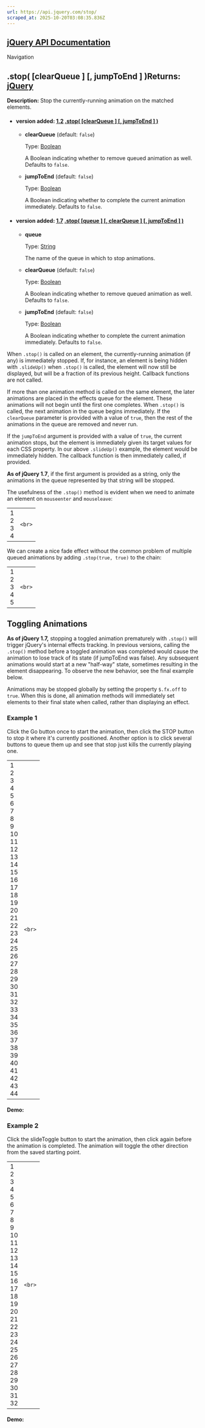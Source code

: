 ```yaml
---
url: https://api.jquery.com/stop/
scraped_at: 2025-10-20T03:08:35.836Z
---
```


## [jQuery API Documentation](https://jquery.com/ "jQuery API Documentation")

Navigation

## .stop( \[clearQueue \] \[, jumpToEnd \] )Returns: [jQuery](http://api.jquery.com/Types/\#jQuery)

**Description:** Stop the currently-running animation on the matched elements.

- #### version added: [1.2](https://api.jquery.com/category/version/1.2/) [.stop( \[clearQueue \] \[, jumpToEnd \] )](https://api.jquery.com/stop/\#stop-clearQueue-jumpToEnd)

  - **clearQueue** (default: `false`)

    Type: [Boolean](http://api.jquery.com/Types/#Boolean)

    A Boolean indicating whether to remove queued animation as well. Defaults to `false`.

  - **jumpToEnd** (default: `false`)

    Type: [Boolean](http://api.jquery.com/Types/#Boolean)

    A Boolean indicating whether to complete the current animation immediately. Defaults to `false`.
- #### version added: [1.7](https://api.jquery.com/category/version/1.7/) [.stop( \[queue \] \[, clearQueue \] \[, jumpToEnd \] )](https://api.jquery.com/stop/\#stop-queue-clearQueue-jumpToEnd)

  - **queue**

    Type: [String](http://api.jquery.com/Types/#String)

    The name of the queue in which to stop animations.

  - **clearQueue** (default: `false`)

    Type: [Boolean](http://api.jquery.com/Types/#Boolean)

    A Boolean indicating whether to remove queued animation as well. Defaults to `false`.

  - **jumpToEnd** (default: `false`)

    Type: [Boolean](http://api.jquery.com/Types/#Boolean)

    A Boolean indicating whether to complete the current animation immediately. Defaults to `false`.

When `.stop()` is called on an element, the currently-running animation (if any) is immediately stopped. If, for instance, an element is being hidden with `.slideUp()` when `.stop()` is called, the element will now still be displayed, but will be a fraction of its previous height. Callback functions are not called.

If more than one animation method is called on the same element, the later animations are placed in the effects queue for the element. These animations will not begin until the first one completes. When `.stop()` is called, the next animation in the queue begins immediately. If the `clearQueue` parameter is provided with a value of `true`, then the rest of the animations in the queue are removed and never run.

If the `jumpToEnd` argument is provided with a value of `true`, the current animation stops, but the element is immediately given its target values for each CSS property. In our above `.slideUp()` example, the element would be immediately hidden. The callback function is then immediately called, if provided.

**As of jQuery 1.7**, if the first argument is provided as a string, only the animations in the queue represented by that string will be stopped.

The usefulness of the `.stop()` method is evident when we need to animate an element on `mouseenter` and `mouseleave`:

|     |     |
| --- | --- |
| 1<br>2<br>3<br>4 | ```<br>``` |

We can create a nice fade effect without the common problem of multiple queued animations by adding `.stop(true, true)` to the chain:

|     |     |
| --- | --- |
| 1<br>2<br>3<br>4<br>5 | ```<br>``` |

## Toggling Animations

**As of jQuery 1.7,** stopping a toggled animation prematurely with `.stop()` will trigger jQuery's internal effects tracking. In previous versions, calling the `.stop()` method before a toggled animation was completed would cause the animation to lose track of its state (if jumpToEnd was false). Any subsequent animations would start at a new "half-way" state, sometimes resulting in the element disappearing. To observe the new behavior, see the final example below.

Animations may be stopped globally by setting the property `$.fx.off` to `true`. When this is done, all animation methods will immediately set elements to their final state when called, rather than displaying an effect.

### Example 1

Click the Go button once to start the animation, then click the STOP button to stop it where it's currently positioned. Another option is to click several buttons to queue them up and see that stop just kills the currently playing one.

|     |     |
| --- | --- |
| 1<br>2<br>3<br>4<br>5<br>6<br>7<br>8<br>9<br>10<br>11<br>12<br>13<br>14<br>15<br>16<br>17<br>18<br>19<br>20<br>21<br>22<br>23<br>24<br>25<br>26<br>27<br>28<br>29<br>30<br>31<br>32<br>33<br>34<br>35<br>36<br>37<br>38<br>39<br>40<br>41<br>42<br>43<br>44 | ```<br>``` |

#### Demo:

### Example 2

Click the slideToggle button to start the animation, then click again before the animation is completed. The animation will toggle the other direction from the saved starting point.

|     |     |
| --- | --- |
| 1<br>2<br>3<br>4<br>5<br>6<br>7<br>8<br>9<br>10<br>11<br>12<br>13<br>14<br>15<br>16<br>17<br>18<br>19<br>20<br>21<br>22<br>23<br>24<br>25<br>26<br>27<br>28<br>29<br>30<br>31<br>32 | ```<br>``` |

#### Demo: